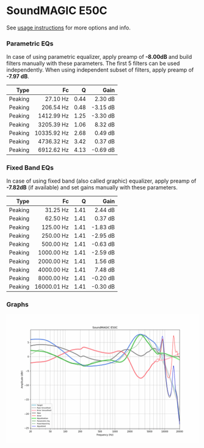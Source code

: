 # SoundMAGIC E50C
See [usage instructions](https://github.com/jaakkopasanen/AutoEq#usage) for more options and info.

### Parametric EQs
In case of using parametric equalizer, apply preamp of **-8.00dB** and build filters manually
with these parameters. The first 5 filters can be used independently.
When using independent subset of filters, apply preamp of **-7.97 dB**.

| Type    | Fc          |    Q | Gain     |
|--------:|------------:|-----:|---------:|
| Peaking | 27.10 Hz    | 0.44 | 2.30 dB  |
| Peaking | 206.54 Hz   | 0.48 | -3.15 dB |
| Peaking | 1412.99 Hz  | 1.25 | -3.30 dB |
| Peaking | 3205.39 Hz  | 1.06 | 8.32 dB  |
| Peaking | 10335.92 Hz | 2.68 | 0.49 dB  |
| Peaking | 4736.32 Hz  | 3.42 | 0.37 dB  |
| Peaking | 6912.62 Hz  | 4.13 | -0.69 dB |

### Fixed Band EQs
In case of using fixed band (also called graphic) equalizer, apply preamp of **-7.82dB**
(if available) and set gains manually with these parameters.

| Type    | Fc          |    Q | Gain     |
|--------:|------------:|-----:|---------:|
| Peaking | 31.25 Hz    | 1.41 | 2.44 dB  |
| Peaking | 62.50 Hz    | 1.41 | 0.37 dB  |
| Peaking | 125.00 Hz   | 1.41 | -1.83 dB |
| Peaking | 250.00 Hz   | 1.41 | -2.95 dB |
| Peaking | 500.00 Hz   | 1.41 | -0.63 dB |
| Peaking | 1000.00 Hz  | 1.41 | -2.59 dB |
| Peaking | 2000.00 Hz  | 1.41 | 1.56 dB  |
| Peaking | 4000.00 Hz  | 1.41 | 7.48 dB  |
| Peaking | 8000.00 Hz  | 1.41 | -0.20 dB |
| Peaking | 16000.01 Hz | 1.41 | -0.30 dB |

### Graphs
![](./SoundMAGIC%20E50C.png)